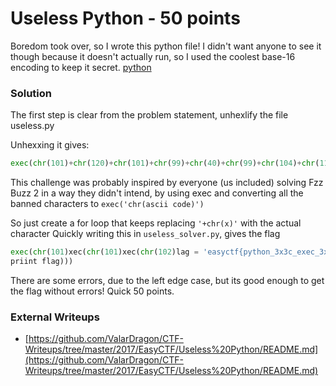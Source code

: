 # Useless Python - 50 points

Boredom took over, so I wrote this python file! I didn't want anyone to see it though because it doesn't actually run, so I used the coolest base-16 encoding to keep it secret. [python](https://github.com/EasyCTF/easyctf-2017-problems/blob/master/useless-python/useless.py)

### Solution

The first step is clear from the problem statement, unhexlify the file useless.py

Unhexxing it gives:

``` python
exec(chr(101)+chr(120)+chr(101)+chr(99)+chr(40)+chr(99)+chr(104)+chr(114)+chr(40) ...)

```

This challenge was probably inspired by everyone (us included) solving Fzz Buzz 2 in a way they didn't intend, by using exec and converting all the banned characters to `exec('chr(ascii code)')`

So just create a for loop that keeps replacing ``'+chr(x)'`` with the actual character
Quickly writing this in `useless_solver.py`, gives the flag

``` python
exec(chr(101)xec(chr(101)xec(chr(102)lag = 'easyctf{python_3x3c_exec_3xec_ex3c}'
priint flag)))
```
There are some errors, due to the left edge case, but its good enough to get the flag without errors!
Quick 50 points.

### External Writeups

* [https://github.com/ValarDragon/CTF-Writeups/tree/master/2017/EasyCTF/Useless%20Python/README.md](https://github.com/ValarDragon/CTF-Writeups/tree/master/2017/EasyCTF/Useless%20Python/README.md)
